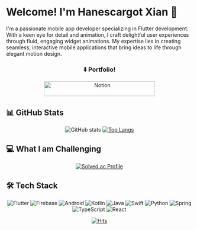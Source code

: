 
<!--START_SECTION:waka-->
<!--END_SECTION:waka-->
# Welcome! I'm Hanescargot Xian 👋
I'm a passionate mobile app developer specializing in Flutter development. With a keen eye for detail and animation, I craft delightful user experiences through fluid, engaging widget animations. My expertise lies in creating seamless, interactive mobile applications that bring ideas to life through elegant motion design.

<div align="center">
  
  ### ⬇️ Portfolio!
</div>
<div align="center">
  <a href="https://dazzling-mahogany-c00.notion.site/Welcome-I-am-Hyun-Ju-1827f55f512780b7bd3ec4dbe6d0db40">
    <img src="https://img.shields.io/badge/✨_Check_Out_My_Work_✨-%23000000.svg?style=plastic&logo=notion&logoColor=white&labelColor=blueviolet&color=FF69B4" alt="Notion" width="300" height="40"/>
  </a>
  
</div>


## 📊 GitHub Stats
<div align="center">
  
  ![GitHub stats](https://github-readme-stats.vercel.app/api?username=hanescargot&show_icons=true&theme=outrun)
  [![Top Langs](https://github-readme-stats.vercel.app/api/top-langs/?username=hanescargot&layout=compact&theme=outrun)](https://github.com/hanescargot/github-readme-stats)
  
</div>

## 💻 What I am Challenging
<div align="center">
  
  [![Solved.ac Profile](http://mazassumnida.wtf/api/v2/generate_badge?boj=hanescargotit)](https://solved.ac/hanescargotit/)
  
</div>

## 🛠 Tech Stack
<div align="center">
  
  ![Flutter](https://img.shields.io/badge/Flutter-%2302569B.svg?style=for-the-badge&logo=Flutter&logoColor=white)
  ![Firebase](https://img.shields.io/badge/Firebase-%23039BE5.svg?style=for-the-badge&logo=firebase)
  ![Android](https://img.shields.io/badge/Android-3DDC84?style=for-the-badge&logo=android&logoColor=white)
  ![Kotlin](https://img.shields.io/badge/Kotlin-0095D5?style=for-the-badge&logo=kotlin&logoColor=white)
  ![Java](https://img.shields.io/badge/Java-ED8B00?style=for-the-badge&logo=openjdk&logoColor=white)
  ![Swift](https://img.shields.io/badge/Swift-F54A2A?style=for-the-badge&logo=swift&logoColor=white)
  ![Python](https://img.shields.io/badge/Python-3670A0?style=for-the-badge&logo=python&logoColor=ffdd54)
  ![Spring](https://img.shields.io/badge/Spring-%236DB33F.svg?style=for-the-badge&logo=spring&logoColor=white)
  ![TypeScript](https://img.shields.io/badge/TypeScript-%23007ACC.svg?style=for-the-badge&logo=typescript&logoColor=white)
  ![React](https://img.shields.io/badge/React-%2320232a.svg?style=for-the-badge&logo=react&logoColor=%2361DAFB)
  
</div>


<div align="center">
  
  [![Hits](https://hits.seeyoufarm.com/api/count/incr/badge.svg?url=https%3A%2F%2Fgithub.com%2Fhanescargot&count_bg=%23FF00FF&title_bg=%23555555&icon=&icon_color=%23E7E7E7&title=hits&edge_flat=false)](https://hits.seeyoufarm.com)
</div>
